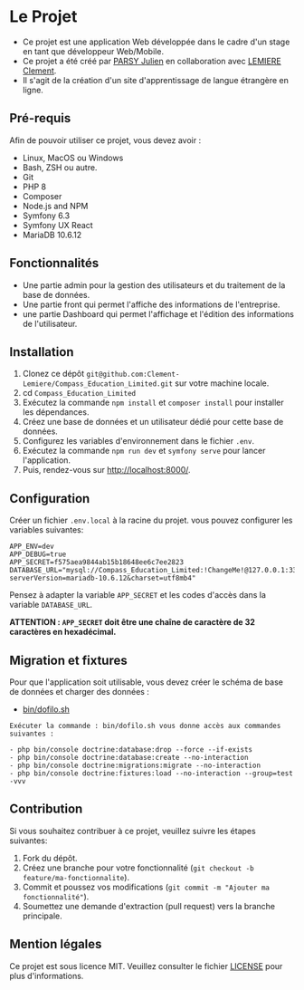# Le Projet

- Ce projet est une application Web développée dans le cadre d'un stage en tant que développeur Web/Mobile.
- Ce projet a été créé par [PARSY Julien](https://github.com/ArkunLeSerein) en collaboration avec [LEMIERE Clement](https://github.com/Clement-Lemiere).
- Il s'agit de la création d'un site d'apprentissage de langue étrangère en ligne.

## Pré-requis

Afin de pouvoir utiliser ce projet, vous devez avoir :

- Linux, MacOS ou Windows
- Bash, ZSH ou autre.
- Git
- PHP 8
- Composer
- Node.js and NPM
- Symfony 6.3
- Symfony UX React
- MariaDB 10.6.12

## Fonctionnalités

- Une partie admin pour la gestion des utilisateurs et du traitement de la base de données.
- Une partie front qui permet l'affiche des informations de l'entreprise.
- une partie Dashboard qui permet l'affichage et l'édition des informations de l'utilisateur.

## Installation

1. Clonez ce dépôt `git@github.com:Clement-Lemiere/Compass_Education_Limited.git` sur votre machine locale.
2. cd `Compass_Education_Limited`
3. Exécutez la commande `npm install` et `composer install` pour installer les dépendances.
4. Créez une base de données et un utilisateur dédié pour cette base de données.
5. Configurez les variables d'environnement dans le fichier `.env`.
6. Exécutez la commande `npm run dev` et `symfony serve` pour lancer l'application.
7. Puis, rendez-vous sur [http://localhost:8000/](http://localhost:8000/).

## Configuration

Créer un fichier `.env.local` à la racine du projet.
vous pouvez configurer les variables suivantes:

```text
APP_ENV=dev
APP_DEBUG=true
APP_SECRET=f575aea9844ab15b18648ee6c7ee2823
DATABASE_URL="mysql://Compass_Education_Limited:!ChangeMe!@127.0.0.1:3306/Compass_Education_Limited?serverVersion=mariadb-10.6.12&charset=utf8mb4"
```

Pensez à adapter la variable `APP_SECRET` et les codes d'accès dans la variable `DATABASE_URL`.

**ATTENTION : `APP_SECRET` doit être une chaîne de caractère de 32 caractères en hexadécimal.**

## Migration et fixtures

Pour que l'application soit utilisable, vous devez créer le schéma de base de données et charger des données :

- [bin/dofilo.sh](bin/dofilo.sh)

```text
Exécuter la commande : bin/dofilo.sh vous donne accès aux commandes suivantes :

- php bin/console doctrine:database:drop --force --if-exists
- php bin/console doctrine:database:create --no-interaction
- php bin/console doctrine:migrations:migrate --no-interaction
- php bin/console doctrine:fixtures:load --no-interaction --group=test -vvv

```

## Contribution

Si vous souhaitez contribuer à ce projet, veuillez suivre les étapes suivantes:

1. Fork du dépôt.
2. Créez une branche pour votre fonctionnalité (`git checkout -b feature/ma-fonctionnalite`).
3. Commit et poussez vos modifications (`git commit -m "Ajouter ma fonctionnalité"`).
4. Soumettez une demande d'extraction (pull request) vers la branche principale.

## Mention légales

Ce projet est sous licence MIT. Veuillez consulter le fichier [LICENSE](./LICENSE) pour plus d'informations.
